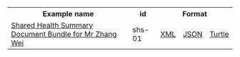 <table class="list" width="100%">            
   <tr>
     <th>Example name</th>
     <th>id</th>
     <th colspan="3">Format</th>
   </tr>
   <tr>
      <td><a href="bundle-shs-01.html">Shared Health Summary Document Bundle for Mr Zhang Wei</a></td>
      <td>shs-01</td>
      <td><a href="bundle-shs-01.xml.html">XML</a></td>
      <td><a href="bundle-shs-01.json.html">JSON</a></td>
      <td><a href="bundle-shs-01.ttl.html">Turtle</a></td>
   </tr>                  
</table>